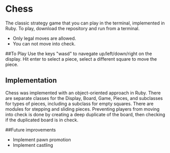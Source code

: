 # Chess
The classic strategy game that you can play in the terminal, implemented in Ruby.
To play, download the repository and run <ruby chess.rb> from a terminal.
* Only legal moves are allowed.
* You can not move into check.

##To Play
Use the keys "wasd" to navegate up/left/down/right on the display. Hit enter to select a piece, select a different square to move
the piece. 

## Implementation
Chess was implemented with an object-oriented approach in Ruby. There are separate classes for the Display, Board, Game, Pieces, and
subclasses for types of pieces, including a subclass for empty squares. There are modules for stepping and sliding pieces. Preventing players from moving into check is done by creating a deep duplicate of the board, then checking if the duplicated board is in check.


##Future improvements
* Implement pawn promotion
* Implement castling







